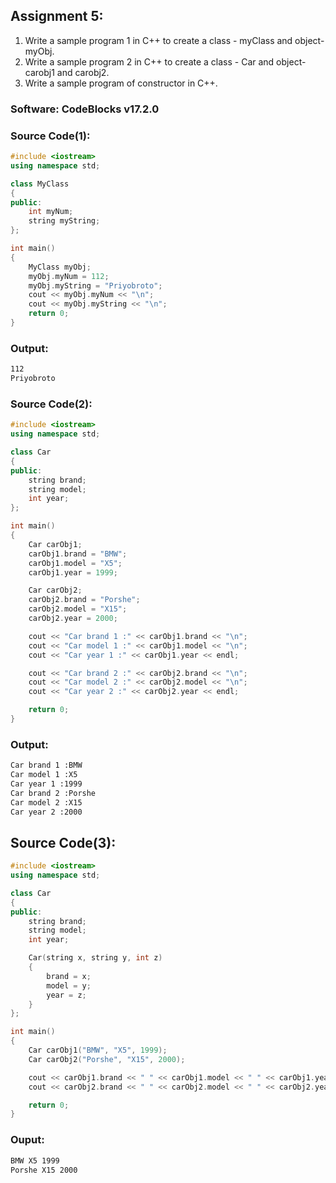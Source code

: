 ## Assignment 5:
1. Write a sample program 1 in C++ to create a class - myClass and object- myObj.
2. ⁠Write a sample program 2 in C++ to create a class - Car and object- carobj1 and carobj2.
3. ⁠Write a sample program of constructor in C++. 

### Software: CodeBlocks v17.2.0

### Source Code(1):
```C++
#include <iostream>
using namespace std;

class MyClass
{
public:
    int myNum;
    string myString;
};

int main()
{
    MyClass myObj;
    myObj.myNum = 112;
    myObj.myString = "Priyobroto";
    cout << myObj.myNum << "\n";
    cout << myObj.myString << "\n";
    return 0;
}
```

### Output:
```bash
112
Priyobroto
```

### Source Code(2):

```C++
#include <iostream>
using namespace std;

class Car
{
public:
    string brand;
    string model;
    int year;
};

int main()
{
    Car carObj1;
    carObj1.brand = "BMW";
    carObj1.model = "X5";
    carObj1.year = 1999;

    Car carObj2;
    carObj2.brand = "Porshe";
    carObj2.model = "X15";
    carObj2.year = 2000;

    cout << "Car brand 1 :" << carObj1.brand << "\n";
    cout << "Car model 1 :" << carObj1.model << "\n";
    cout << "Car year 1 :" << carObj1.year << endl;

    cout << "Car brand 2 :" << carObj2.brand << "\n";
    cout << "Car model 2 :" << carObj2.model << "\n";
    cout << "Car year 2 :" << carObj2.year << endl;

    return 0;
}
```

### Output:
```bash
Car brand 1 :BMW
Car model 1 :X5
Car year 1 :1999
Car brand 2 :Porshe
Car model 2 :X15
Car year 2 :2000
```

## Source Code(3):
```C++
#include <iostream>
using namespace std;

class Car
{
public:
    string brand;
    string model;
    int year;

    Car(string x, string y, int z)
    {
        brand = x;
        model = y;
        year = z;
    }
};

int main()
{
    Car carObj1("BMW", "X5", 1999);
    Car carObj2("Porshe", "X15", 2000);

    cout << carObj1.brand << " " << carObj1.model << " " << carObj1.year << endl;
    cout << carObj2.brand << " " << carObj2.model << " " << carObj2.year << endl;

    return 0;
}
```

### Ouput:
```bash
BMW X5 1999
Porshe X15 2000
```
